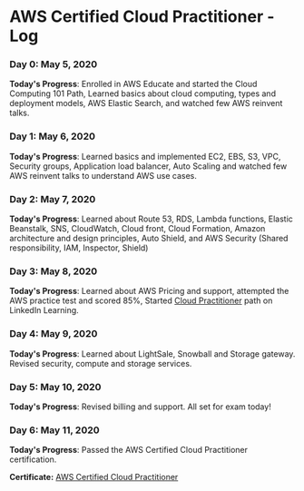 # AWS Certified Cloud Practitioner - Log

### Day 0: May 5, 2020

**Today's Progress**: Enrolled in AWS Educate and started the Cloud Computing 101 Path, Learned basics about cloud computing, types and deployment models, AWS Elastic Search, and watched few AWS reinvent talks. 

### Day 1: May 6, 2020

**Today's Progress**: Learned basics and implemented EC2, EBS, S3, VPC, Security groups, Application load balancer, Auto Scaling and watched few AWS reinvent talks to understand AWS use cases.

### Day 2: May 7, 2020

**Today's Progress**: Learned about Route 53, RDS, Lambda functions, Elastic Beanstalk, SNS, CloudWatch, Cloud front, Cloud Formation, Amazon architecture and design principles, Auto Shield, and AWS Security (Shared responsibility, IAM, Inspector, Shield)

### Day 3: May 8, 2020

**Today's Progress**: Learned about AWS Pricing and support, attempted the AWS practice test and scored 85%, Started [Cloud Practitioner](https://www.linkedin.com/learning/paths/prepare-for-the-aws-certified-cloud-practitioner-exam) path on LinkedIn Learning.  

### Day 4: May 9, 2020

**Today's Progress**: Learned about LightSale, Snowball and Storage gateway. Revised security, compute and storage services.

### Day 5: May 10, 2020

**Today's Progress**: Revised billing and support. All set for exam today!

### Day 6: May 11, 2020

**Today's Progress**: Passed the AWS Certified Cloud Practitioner certification. 

**Certificate:** [AWS Certified Cloud Practitioner](https://www.youracclaim.com/badges/6544aa0c-29f8-4a53-a4b5-9062fd13c01c/public_url)
